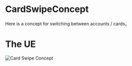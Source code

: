 # CardSwipeConcept
Here is a concept for switching between accounts / cards。

# The UE
![Card Swipe Concept](http://obh9jd33g.bkt.clouddn.com/%E9%93%B6%E8%A1%8C%E5%8D%A1%E4%BF%A1%E6%81%AF%E5%88%87%E6%8D%A2%E4%BA%A4%E4%BA%92.gif)